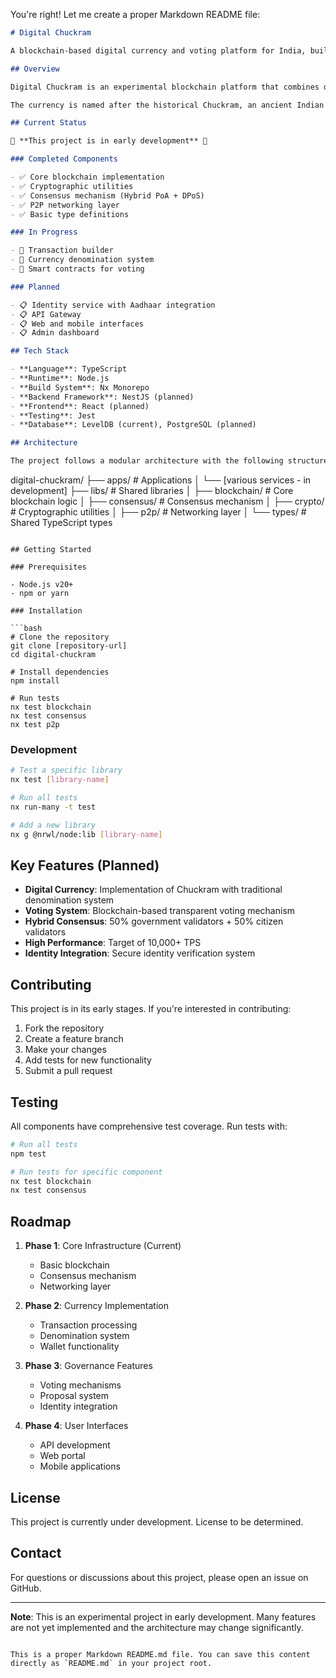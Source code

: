 You're right! Let me create a proper Markdown README file:

```markdown
# Digital Chuckram

A blockchain-based digital currency and voting platform for India, built with TypeScript and modern web technologies.

## Overview

Digital Chuckram is an experimental blockchain platform that combines digital currency with democratic voting mechanisms. The project aims to create a transparent, secure, and scalable system that could potentially serve as a national digital infrastructure.

The currency is named after the historical Chuckram, an ancient Indian currency, bringing together traditional heritage with modern blockchain technology.

## Current Status

🚧 **This project is in early development** 🚧

### Completed Components

- ✅ Core blockchain implementation
- ✅ Cryptographic utilities
- ✅ Consensus mechanism (Hybrid PoA + DPoS)
- ✅ P2P networking layer
- ✅ Basic type definitions

### In Progress

- 🔄 Transaction builder
- 🔄 Currency denomination system
- 🔄 Smart contracts for voting

### Planned

- 📋 Identity service with Aadhaar integration
- 📋 API Gateway
- 📋 Web and mobile interfaces
- 📋 Admin dashboard

## Tech Stack

- **Language**: TypeScript
- **Runtime**: Node.js
- **Build System**: Nx Monorepo
- **Backend Framework**: NestJS (planned)
- **Frontend**: React (planned)
- **Testing**: Jest
- **Database**: LevelDB (current), PostgreSQL (planned)

## Architecture

The project follows a modular architecture with the following structure:
```

digital-chuckram/
├── apps/ # Applications
│ └── [various services - in development]
├── libs/ # Shared libraries
│ ├── blockchain/ # Core blockchain logic
│ ├── consensus/ # Consensus mechanism
│ ├── crypto/ # Cryptographic utilities
│ ├── p2p/ # Networking layer
│ └── types/ # Shared TypeScript types

````

## Getting Started

### Prerequisites

- Node.js v20+
- npm or yarn

### Installation

```bash
# Clone the repository
git clone [repository-url]
cd digital-chuckram

# Install dependencies
npm install

# Run tests
nx test blockchain
nx test consensus
nx test p2p
````

### Development

```bash
# Test a specific library
nx test [library-name]

# Run all tests
nx run-many -t test

# Add a new library
nx g @nrwl/node:lib [library-name]
```

## Key Features (Planned)

- **Digital Currency**: Implementation of Chuckram with traditional denomination system
- **Voting System**: Blockchain-based transparent voting mechanism
- **Hybrid Consensus**: 50% government validators + 50% citizen validators
- **High Performance**: Target of 10,000+ TPS
- **Identity Integration**: Secure identity verification system

## Contributing

This project is in its early stages. If you're interested in contributing:

1. Fork the repository
2. Create a feature branch
3. Make your changes
4. Add tests for new functionality
5. Submit a pull request

## Testing

All components have comprehensive test coverage. Run tests with:

```bash
# Run all tests
npm test

# Run tests for specific component
nx test blockchain
nx test consensus
```

## Roadmap

1. **Phase 1**: Core Infrastructure (Current)

   - Basic blockchain
   - Consensus mechanism
   - Networking layer

2. **Phase 2**: Currency Implementation

   - Transaction processing
   - Denomination system
   - Wallet functionality

3. **Phase 3**: Governance Features

   - Voting mechanisms
   - Proposal system
   - Identity integration

4. **Phase 4**: User Interfaces
   - API development
   - Web portal
   - Mobile applications

## License

This project is currently under development. License to be determined.

## Contact

For questions or discussions about this project, please open an issue on GitHub.

---

**Note**: This is an experimental project in early development. Many features are not yet implemented and the architecture may change significantly.

```

This is a proper Markdown README.md file. You can save this content directly as `README.md` in your project root.
```
